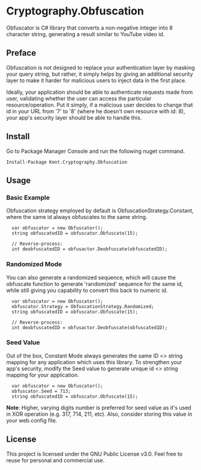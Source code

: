 # Cryptography.Obfuscation
Obfuscator is C# library that converts a non-negative integer into 8 character string, generating a result similar to YouTube video id.

Preface
------
Obfuscation is not designed to replace your authentication layer by masking your query string, but rather, it simply helps by giving an additional security layer to make it harder for malicious users to inject data in the first place.

Ideally, your application should be able to authenticate requests made from user, validating whether the user can access the particular resource/operation. Put it simply, if a malicious user decides to change that id in your URL from '7' to '8' (where he doesn't own resource with id: 8), your app's security layer should be able to handle this.

Install
------
Go to Package Manager Console and run the following nuget command.
```
Install-Package Kent.Cryptography.Obfuscation
```
## Usage
### Basic Example
Obfuscation strategy employed by default is ObfuscationStrategy.Constant, where the same id always obfuscates to the same string.
```
  var obfuscator = new Obfuscator();
  string obfuscatedID = obfuscator.Obfuscate(15);
  
  // Reverse-process:
  int deobfuscatedID = obfusactor.Deobfuscate(obfuscatedID);
```
### Randomized Mode
You can also generate a randomized sequence, which will cause the obfuscate function to generate 'randomized' sequence for the same id, while still giving you capability to convert this back to numeric id.
```
  var obfuscator = new Obfuscator();
  obfuscator.Strategy = ObfuscationStrategy.Randomized;
  string obfuscatedID = obfuscator.Obfuscate(15);
  
  // Reverse-process:
  int deobfuscatedID = obfusactor.Deobfuscate(obfuscatedID);
```

### Seed Value
Out of the box, Constant Mode always generates the same ID <> string mapping for any application which uses this library. To strengthen your app's security, modify the Seed value to generate unique id <> string mapping for your application. 

```
  var obfuscator = new Obfuscator();
  obfuscator.Seed = 713;
  string obfuscatedID = obfuscator.Obfuscate(15);
```
**Note**: Higher, varying digits number is preferred for seed value as it's used in XOR operation (e.g. 317, 714, 211, etc). Also, consider storing this value in your web.config file.

License
------
This project is licensed under the GNU Public License v3.0. Feel free to reuse for personal and commercial use.
